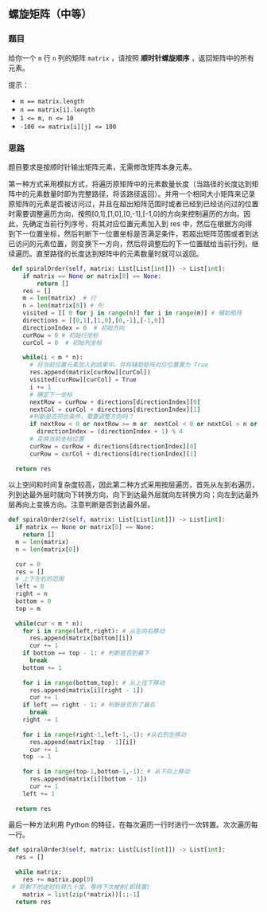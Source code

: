 ## 螺旋矩阵（中等）

### 题目

给你一个 `m` 行 `n` 列的矩阵 `matrix` ，请按照 **顺时针螺旋顺序** ，返回矩阵中的所有元素。

提示：

* `m == matrix.length`
* `n == matrix[i].length`
* `1 <= m, n <= 10`
* `-100 <= matrix[i][j] <= 100`

### 思路

题目要求是按顺时针输出矩阵元素，无需修改矩阵本身元素。

第一种方式采用模拟方式，将遍历原矩阵中的元素数量长度（当路径的长度达到矩阵中的元素数量时即为完整路径，将该路径返回）。并用一个相同大小矩阵来记录原矩阵的元素是否被访问过，并且在超出矩阵范围时或者已经到已经访问过的位置时需要调整遍历方向，按照[0,1],[1,0],[0,-1],[-1,0]的方向来控制遍历的方向。因此，先确定当前行列序号，将其对应位置元素加入到 res 中，然后在根据方向得到下一位置坐标，然后判断下一位置坐标是否满足条件，若超出矩阵范围或者到达已访问的元素位置，则变换下一方向，然后将调整后的下一位置赋给当前行列，继续遍历。直至路径的长度达到矩阵中的元素数量时就可以返回。

```python
 def spiralOrder(self, matrix: List[List[int]]) -> List[int]:
    if matrix == None or matrix[0] == None:
        return []
    res = []
    m = len(matrix)  # 行
    n = len(matrix[0]) # 列
    visited = [[ 0 for j in range(n)] for i in range(m)] # 辅助矩阵
    directions = [[0,1],[1,0],[0,-1],[-1,0]]
    directionIndex = 0  # 初始方向
    curRow = 0 # 初始行坐标
    curCol = 0  # 初始列坐标
    
    while(i < m * n):
      # 将当前位置元素加入到结果中，并将辅助矩阵对应位置置为 True
      res.append(matrix[curRow][curCol])
      visited[curRow][curCol] = True
      i += 1
      # 确定下一坐标
      nextRow = curRow + directions[directionIndex][0]
      nextCol = curCol + directions[directionIndex][1]
      #判断是否符合条件，需要调整方向吗？
      if nextRow < 0 or nextRow >= m or  nextCol < 0 or nextCol > n or visited[nextRow][nextCol]:
        directionIndex = (directionIndex + 1) % 4
      # 变换当前坐标位置
      curRow = curRow + directions[directionIndex][0]
      curRow = curCol + directions[directionIndex][1]
      
  return res

```

以上空间和时间复杂度较高，因此第二种方式采用按层遍历，首先从左到右遍历，列到达最外层时就向下转换方向，向下到达最外层就向左转换方向；向左到达最外层再向上变换方向。注意判断是否到达最外层。

```python
def spiralOrder2(self, matrix: List[List[int]]) -> List[int]:
  if matrix == None or matrix[0] == None:
    return []
  m = len(matrix)
  n = len(matrix[0])
  
  cur = 0
  res = []
  # 上下左右的范围
  left = 0
  right = n
  bottom = 0
  top = m
  
  while(cur < m * n):
    for i in range(left,right): # 从左向右移动
      res.append(matrix[bottom][i])
      cur += 1
    if bottom == top - 1: # 判断是否到最下
      break
    bottom += 1
    
    for i in range(bottom,top): # 从上往下移动
      res.append(matrix[i][right - 1])
      cur += 1
    if left == right - 1: # 判断是否到了最右
      break
    right -= 1
    
    for i in range(right-1,left-1,-1): #从右到左移动
      res.append(matrix[top - 1][i])
      cur += 1
    top -= 1
    
    for i in range(top-1,bottom-1,-1): # 从下向上移动
      res.append(matrix[i][bottom - 1])
      cur += 1
    left += 1
    
  return res
```

最后一种方法利用 Python 的特征，在每次遍历一行时进行一次转置。次次遍历每一行。

```python
def spiralOrder3(self, matrix: List[List[int]]) -> List[int]:
  res = []
  
  while matrix:
    res += matrix.pop(0)
 # 将剩下的逆时针转九十度，等待下次被削(即转置)
    matrix = list(zip(*matrix))[::-1]
  return res
```

